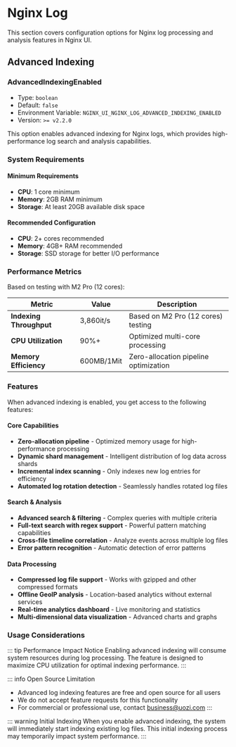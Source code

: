 # Nginx Log

This section covers configuration options for Nginx log processing and analysis features in Nginx UI.

## Advanced Indexing

### AdvancedIndexingEnabled

- Type: `boolean`
- Default: `false`
- Environment Variable: `NGINX_UI_NGINX_LOG_ADVANCED_INDEXING_ENABLED`
- Version: `>= v2.2.0`

This option enables advanced indexing for Nginx logs, which provides high-performance log search and analysis capabilities.

### System Requirements

#### Minimum Requirements
- **CPU**: 1 core minimum
- **Memory**: 2GB RAM minimum
- **Storage**: At least 20GB available disk space

#### Recommended Configuration
- **CPU**: 2+ cores recommended
- **Memory**: 4GB+ RAM recommended
- **Storage**: SSD storage for better I/O performance

### Performance Metrics

Based on testing with M2 Pro (12 cores):

| Metric | Value | Description |
|--------|-------|-------------|
| **Indexing Throughput** | 3,860it/s | Based on M2 Pro (12 cores) testing |
| **CPU Utilization** | 90%+ | Optimized multi-core processing |
| **Memory Efficiency** | 600MB/1Mit | Zero-allocation pipeline optimization |

### Features

When advanced indexing is enabled, you get access to the following features:

#### Core Capabilities
- **Zero-allocation pipeline** - Optimized memory usage for high-performance processing
- **Dynamic shard management** - Intelligent distribution of log data across shards
- **Incremental index scanning** - Only indexes new log entries for efficiency
- **Automated log rotation detection** - Seamlessly handles rotated log files

#### Search & Analysis
- **Advanced search & filtering** - Complex queries with multiple criteria
- **Full-text search with regex support** - Powerful pattern matching capabilities
- **Cross-file timeline correlation** - Analyze events across multiple log files
- **Error pattern recognition** - Automatic detection of error patterns

#### Data Processing
- **Compressed log file support** - Works with gzipped and other compressed formats
- **Offline GeoIP analysis** - Location-based analytics without external services
- **Real-time analytics dashboard** - Live monitoring and statistics
- **Multi-dimensional data visualization** - Advanced charts and graphs

### Usage Considerations

::: tip Performance Impact Notice
Enabling advanced indexing will consume system resources during log processing. The feature is designed to maximize CPU utilization for optimal indexing performance.
:::

::: info Open Source Limitation
- Advanced log indexing features are free and open source for all users
- We do not accept feature requests for this functionality
- For commercial or professional use, contact business@uozi.com
:::

::: warning Initial Indexing
When you enable advanced indexing, the system will immediately start indexing existing log files. This initial indexing process may temporarily impact system performance.
:::